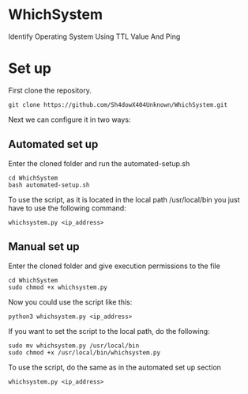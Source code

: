 # WhichSystem
Identify Operating System Using TTL Value And Ping

# Set up
First clone the repository.
```
git clone https://github.com/Sh4dowX404Unknown/WhichSystem.git
```
Next we can configure it in two ways:
## Automated set up
Enter the cloned folder and run the automated-setup.sh
```
cd WhichSystem
bash automated-setup.sh
```
To use the script, as it is located in the local path /usr/local/bin you just have to use the following command:
```
whichsystem.py <ip_address>
```

## Manual set up
Enter the cloned folder and give execution permissions to the file 
```
cd WhichSystem
sudo chmod +x whichsystem.py
```
Now you could use the script like this:
```
python3 whichsystem.py <ip_address>
```
If you want to set the script to the local path, do the following:
```
sudo mv whichsystem.py /usr/local/bin
sudo chmod +x /usr/local/bin/whichsystem.py
```
To use the script, do the same as in the automated set up section
```
whichsystem.py <ip_address>
```
